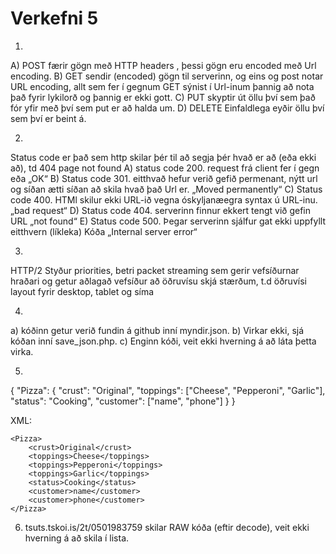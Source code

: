 # Verkefni 5

1.
A) POST færir gögn með HTTP headers , þessi gögn eru encoded með Url encoding.
B) GET sendir (encoded) gögn til serverinn, og eins og post notar URL encoding, allt sem fer í gegnum GET sýnist í Url-inum þannig að nota það fyrir lykilorð og þannig er ekki gott.
C) PUT skyptir út öllu því sem það fór yfir með því sem put er að halda um.
D) DELETE Einfaldlega eyðir öllu því sem því er beint á.

2.
Status code er það sem http skilar þér til að segja þér hvað er að (eða ekki að), td 404 page not found
A) status code 200. request frá client fer í gegn eða „OK“
B) Status code 301. eitthvað hefur verið gefið permenant, nýtt url og síðan ætti síðan að skila hvað það Url er. „Moved permanently“
C) Status code 400. HTMl skilur ekki URL-ið vegna óskyljanæegra syntax ú URL-inu. „bad request“
D) Status code 404. serverinn finnur ekkert tengt við gefin URL „not found“
E) Status code 500. Þegar serverinn sjálfur gat ekki uppfyllt eitthvern (líkleka) Kóða „Internal server error“

3.
HTTP/2 Styður priorities, betri packet streaming sem gerir vefsíðurnar hraðari og getur aðlagað vefsíður að öðruvísu skjá stærðum, t.d öðruvísi layout fyrir desktop, tablet og síma

4.
a) kóðinn getur verið fundin á github inní myndir.json.
b) Virkar ekki, sjá kóðan inní save_json.php.
c) Enginn kóði, veit ekki hverning á að láta þetta virka.


5.
{
    "Pizza": { 
        "crust": "Original",
        "toppings": ["Cheese", "Pepperoni", "Garlic"],
        "status": "Cooking",
        "customer": ["name", "phone"]
    }
}

XML:
<?xml version="1.0" encoding="UTF-8" ?>
	<Pizza>
		<crust>Original</crust>
		<toppings>Cheese</toppings>
		<toppings>Pepperoni</toppings>
		<toppings>Garlic</toppings>
		<status>Cooking</status>
		<customer>name</customer>
		<customer>phone</customer>
	</Pizza>

6. tsuts.tskoi.is/2t/0501983759
skilar RAW kóða (eftir decode), veit ekki hverning á að skila í lista.
